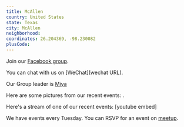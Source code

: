 ```yaml
---
title: McAllen
country: United States
state: Texas
city: McAllen
neighborhood: 
coordinates: 26.204369, -98.230082
plusCode:
---
```

Join our [Facebook group](https://www.facebook.com/groups/free.code.camp.mcallen.tx).

You can chat with us on [WeChat](wechat URL).

Our Group leader is [Miya](freecodecamp.org/miya)

Here are some pictures from our recent events:
![]().

Here's a stream of one of our recent events:
[youtube embed]

We have events every Tuesday. You can RSVP for an event on [meetup](meetupurl).
